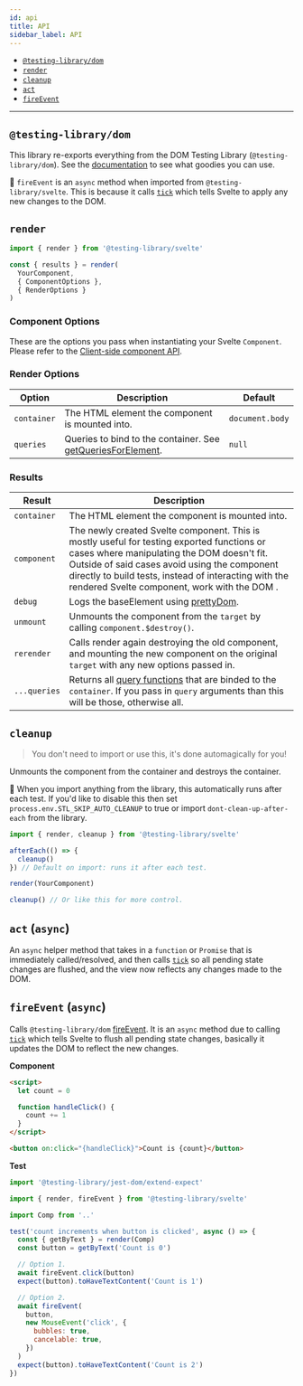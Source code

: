 ```yaml
---
id: api
title: API
sidebar_label: API
---
```


- [`@testing-library/dom`](#testing-library-dom)
- [`render`](#render)
- [`cleanup`](#cleanup)
- [`act`](#act-async)
- [`fireEvent`](#fireevent-async)

---

## `@testing-library/dom`

This library re-exports everything from the DOM Testing Library
(`@testing-library/dom`). See the
[documentation](../dom-testing-library/api-queries.md) to see what goodies you
can use.

📝 `fireEvent` is an `async` method when imported from
`@testing-library/svelte`. This is because it calls [`tick`][svelte-tick] which
tells Svelte to apply any new changes to the DOM.

## `render`

```jsx
import { render } from '@testing-library/svelte'

const { results } = render(
  YourComponent,
  { ComponentOptions },
  { RenderOptions }
)
```

### Component Options

These are the options you pass when instantiating your Svelte `Component`.
Please refer to the
[Client-side component API](https://svelte.dev/docs#Client-side_component_API).

### Render Options

| Option      | Description                                                                                                                            | Default         |
| ----------- | -------------------------------------------------------------------------------------------------------------------------------------- | --------------- |
| `container` | The HTML element the component is mounted into.                                                                                        | `document.body` |
| `queries`   | Queries to bind to the container. See [getQueriesForElement](../dom-testing-library/api-helpers#within-and-getqueriesforelement-apis). | `null`          |

### Results

| Result       | Description                                                                                                                                                                                                                                                                                       |
| ------------ | ------------------------------------------------------------------------------------------------------------------------------------------------------------------------------------------------------------------------------------------------------------------------------------------------- |
| `container`  | The HTML element the component is mounted into.                                                                                                                                                                                                                                                   |
| `component`  | The newly created Svelte component. This is mostly useful for testing exported functions or cases where manipulating the DOM doesn't fit. Outside of said cases avoid using the component directly to build tests, instead of interacting with the rendered Svelte component, work with the DOM . |
| `debug`      | Logs the baseElement using [prettyDom](https://testing-library.com/docs/dom-testing-library/api-helpers#prettydom).                                                                                                                                                                               |
| `unmount`    | Unmounts the component from the `target` by calling `component.$destroy()`.                                                                                                                                                                                                                       |
| `rerender`   | Calls render again destroying the old component, and mounting the new component on the original `target` with any new options passed in.                                                                                                                                                          |
| `...queries` | Returns all [query functions](https://testing-library.com/docs/dom-testing-library/api-queries) that are binded to the `container`. If you pass in `query` arguments than this will be those, otherwise all.                                                                                      |

## `cleanup`

> You don't need to import or use this, it's done automagically for you!

Unmounts the component from the container and destroys the container.

📝 When you import anything from the library, this automatically runs after each
test. If you'd like to disable this then set `process.env.STL_SKIP_AUTO_CLEANUP`
to true or import `dont-clean-up-after-each` from the library.

```jsx
import { render, cleanup } from '@testing-library/svelte'

afterEach(() => {
  cleanup()
}) // Default on import: runs it after each test.

render(YourComponent)

cleanup() // Or like this for more control.
```

## `act` (`async`)

An `async` helper method that takes in a `function` or `Promise` that is
immediately called/resolved, and then calls [`tick`][svelte-tick] so all pending
state changes are flushed, and the view now reflects any changes made to the
DOM.

## `fireEvent` (`async`)

Calls `@testing-library/dom` [fireEvent](../dom-testing-library/api-events). It
is an `async` method due to calling [`tick`][svelte-tick] which tells Svelte to
flush all pending state changes, basically it updates the DOM to reflect the new
changes.

**Component**

```html
<script>
  let count = 0

  function handleClick() {
    count += 1
  }
</script>

<button on:click="{handleClick}">Count is {count}</button>
```

**Test**

```js
import '@testing-library/jest-dom/extend-expect'

import { render, fireEvent } from '@testing-library/svelte'

import Comp from '..'

test('count increments when button is clicked', async () => {
  const { getByText } = render(Comp)
  const button = getByText('Count is 0')

  // Option 1.
  await fireEvent.click(button)
  expect(button).toHaveTextContent('Count is 1')

  // Option 2.
  await fireEvent(
    button,
    new MouseEvent('click', {
      bubbles: true,
      cancelable: true,
    })
  )
  expect(button).toHaveTextContent('Count is 2')
})
```

[svelte-tick]: https://svelte.dev/docs#tick
